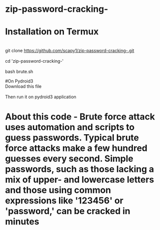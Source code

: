 # zip-password-cracking- 
# Installation on Termux 
<br> git clone https://github.com/scapy1/zip-password-cracking-.git</br>
<br> cd 'zip-password-cracking-'</br>
<br> bash brute.sh </br>




#On Pydroid3 
<br> Download this file </br>
<br> Then run it on pydroid3 application<br/>





# About this code -  Brute force attack uses automation and scripts to guess passwords. Typical brute force attacks make a few hundred guesses every second. Simple passwords, such as those lacking a mix of upper- and lowercase letters and those using common expressions like '123456' or 'password,' can be cracked in minutes
